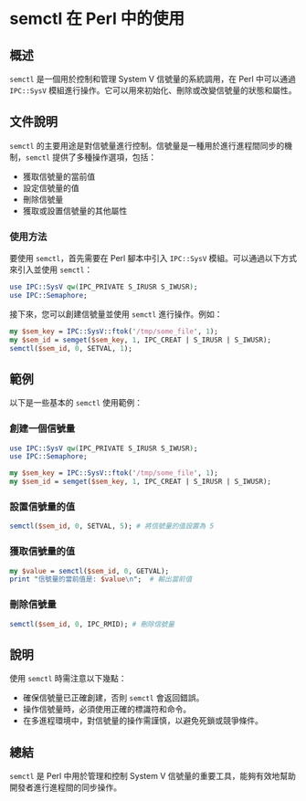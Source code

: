 <!--
Meta Description: # semctl 在 Perl 中的使用 ## 概述 `semctl` 是一個用於控制和管理 System V 信號量的系統調用，在 Perl 中可以通過 `IPC::SysV` 模組進行操作。它可以用來初始化、刪除或改變信號量的狀態和屬性。 ## 文件說明 `semctl` 的主要用途是對信號量進...
Meta Keywords: semctl, perl, ipc, sysv, sem_id
-->

# semctl 在 Perl 中的使用

## 概述
`semctl` 是一個用於控制和管理 System V 信號量的系統調用，在 Perl 中可以通過 `IPC::SysV` 模組進行操作。它可以用來初始化、刪除或改變信號量的狀態和屬性。

## 文件說明
`semctl` 的主要用途是對信號量進行控制。信號量是一種用於進行進程間同步的機制，`semctl` 提供了多種操作選項，包括：
- 獲取信號量的當前值
- 設定信號量的值
- 刪除信號量
- 獲取或設置信號量的其他屬性

### 使用方法
要使用 `semctl`，首先需要在 Perl 腳本中引入 `IPC::SysV` 模組。可以通過以下方式來引入並使用 `semctl`：

```perl
use IPC::SysV qw(IPC_PRIVATE S_IRUSR S_IWUSR);
use IPC::Semaphore;
```

接下來，您可以創建信號量並使用 `semctl` 進行操作。例如：

```perl
my $sem_key = IPC::SysV::ftok('/tmp/some_file', 1);
my $sem_id = semget($sem_key, 1, IPC_CREAT | S_IRUSR | S_IWUSR);
semctl($sem_id, 0, SETVAL, 1);
```

## 範例
以下是一些基本的 `semctl` 使用範例：

### 創建一個信號量
```perl
use IPC::SysV qw(IPC_PRIVATE S_IRUSR S_IWUSR);
use IPC::Semaphore;

my $sem_key = IPC::SysV::ftok('/tmp/some_file', 1);
my $sem_id = semget($sem_key, 1, IPC_CREAT | S_IRUSR | S_IWUSR);
```

### 設置信號量的值
```perl
semctl($sem_id, 0, SETVAL, 5); # 將信號量的值設置為 5
```

### 獲取信號量的值
```perl
my $value = semctl($sem_id, 0, GETVAL);
print "信號量的當前值是: $value\n";  # 輸出當前值
```

### 刪除信號量
```perl
semctl($sem_id, 0, IPC_RMID); # 刪除信號量
```

## 說明
使用 `semctl` 時需注意以下幾點：
- 確保信號量已正確創建，否則 `semctl` 會返回錯誤。
- 操作信號量時，必須使用正確的標識符和命令。
- 在多進程環境中，對信號量的操作需謹慎，以避免死鎖或競爭條件。

## 總結
`semctl` 是 Perl 中用於管理和控制 System V 信號量的重要工具，能夠有效地幫助開發者進行進程間的同步操作。